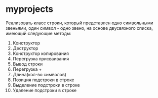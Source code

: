 # myprojects
Реализовать класс строки, который представлен одно символьными звеньями, один символ - одно звено, на основе двусвязного списка, имеющий следующие методы:
1.	Конструктор
2.	Деструктор
3.	Конструктор копирования
4.	Перегрузка присваивания
5.	Вывод строки
6.	Перегрузка +
7.	Длина(кол-во символов)
8.	Позиция подстроки в строке
9.	Выделение подстроки в строке
10.	Удаление подстроки в строке
